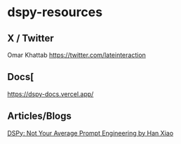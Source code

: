 # dspy-resources

## X / Twitter
Omar Khattab https://twitter.com/lateinteraction

## Docs[
[https://dspy-docs.vercel.app/
](https://dspy-docs.vercel.app/)

## Articles/Blogs

 [DSPy: Not Your Average Prompt Engineering by Han Xiao](https://jina.ai/news/dspy-not-your-average-prompt-engineering/)
